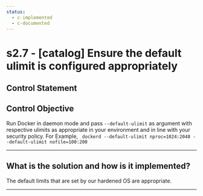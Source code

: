 ```yaml
---
status:
  - c-implemented
  - c-documented
---
```


# s2.7 - \[catalog\] Ensure the default ulimit is configured appropriately

## Control Statement

## Control Objective

Run Docker in daemon mode and pass `--default-ulimit` as argument with respective ulimits as appropriate in your environment and in line with your security policy.    For Example,  ```  dockerd --default-ulimit nproc=1024:2048 --default-ulimit nofile=100:200  ```

______________________________________________________________________

## What is the solution and how is it implemented?

The default limits that are set by our hardened OS are appropriate.

______________________________________________________________________
